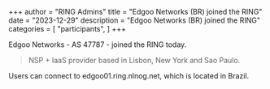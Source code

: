 +++
author = "RING Admins"
title = "Edgoo Networks (BR) joined the RING"
date = "2023-12-29"
description = "Edgoo Networks (BR) joined the RING"
categories = [
    "participants",
]
+++

Edgoo Networks - AS 47787 - joined the RING today.

> NSP + IaaS provider based in Lisbon, New York and Sao Paulo.

Users can connect to edgoo01.ring.nlnog.net, which is located in Brazil.
